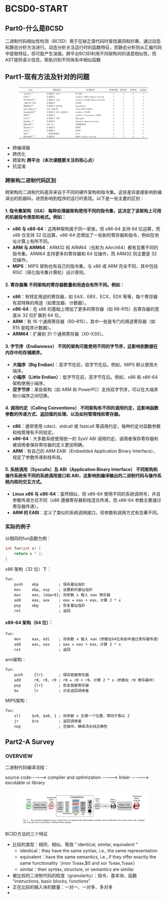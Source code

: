 # BCSD0-START

## Part0-什么是BCSD

二进制代码相似性检测（BCSD）用于在缺乏源代码时查找漏洞和抄袭，通过动态和静态分析方法进行。动态分析关注运行时的函数特征，而静态分析则从汇编代码中提取特征，但可能产生误报。跨平台BCSD利用不同架构间的语意相似性，而AST提供语义信息，帮助识别不同体系中相似函数



## Part1-现有方法及针对的问题

<figure><img src="../.gitbook/assets/方法综述.jpg" alt=""><figcaption></figcaption></figure>

* 跨编译器
* 跨优化
* 跨架构 **跨平台（本次课题要关注的核心点）**
* 抗混淆



### 跨架构二进制代码区别

跨架构的二进制代码差异来自于不同的硬件架构和指令集。这些差异直接影响到编译出的机器码，进而影响到程序的运行时表现。以下是一些主要的区别：

#### 1. **指令集架构（ISA）** 每种处理器架构使用不同的指令集，这决定了该架构上可用的机器指令类型和格式。例如：

* **x86 与 x86-64**：这两种架构属于同一家族，但 x86-64 支持 64 位运算，而 x86 仅支持 32 位运算。x86-64 还增加了一些新的寄存器和指令，例如在地址计算上有所不同。
* **ARM 与 ARM64**：ARM32 和 ARM64（也称为 AArch64）都有显著不同的指令集。ARM64 支持更多的寄存器和 64 位操作，而 ARM32 则主要是 32 位操作。
* **MIPS**：MIPS 架构也有自己的指令集，与 x86 或 ARM 完全不同，其中包括 RISC（简化指令集计算机）设计原则。

#### 2. **寄存器集** 不同架构的寄存器数量和用途会有所不同。例如：

* **x86**：有特定用途的寄存器，如 EAX、EBX、ECX、EDX 等等，每个寄存器有其特殊的用途（如累加器、计数器）。
* **x86-64**：在 x86 的基础上增加了更多的寄存器（如 R8-R15）且寄存器的宽度从 32 位扩展到 64 位。
* **ARM**：有 16 个通用寄存器（R0–R15），其中一些是专门的用途寄存器（如 R15 是程序计数器）。
* **ARM64**：扩展到 31 个通用寄存器（X0–X30）。

#### 3. **字节序（Endianness）** 不同的架构可能使用不同的字节序，这影响到数据在内存中的存储顺序。

* **大端序（Big Endian）**：高字节在前，低字节在后。例如，MIPS 默认使用大端序。
* **小端序（Little Endian）**：低字节在前，高字节在后。例如，x86 和 x86-64 架构使用小端序。
* **双字节序**：某些架构（如 ARM 和 PowerPC）支持双字节序，可以在大端序和小端序之间切换。

#### 4. **调用约定（Calling Conventions）** 不同架构有不同的调用约定，这影响函数参数的传递方式、返回值的处理、以及如何管理栈和寄存器。

* **x86**：通常使用 cdecl、stdcall 或 fastcall 等调用约定，每种约定对函数参数和栈管理有不同规定。
* **x86-64**：大多数系统使用统一的 SysV ABI 调用约定，调用者保存寄存器和被调用者保存寄存器的定义更加明确。
* **ARM**：有自己的 ARM EABI（Embedded Application Binary Interface），规定了参数传递和栈布局。

#### 5. **系统调用（Syscalls）及 ABI（Application Binary Interface）** 不同架构和操作系统有不同的系统调用接口和 ABI，这影响到编译输出的二进制代码与操作系统内核的交互方式。

* **Linux x86 与 x86-64**：虽然相似，但 x86-64 使用不同的系统调用号，并且参数传递方式不同（x86 遵循寄存器和栈混合传递，而 x86-64 参数主要通过寄存器传递）。
* **ARM 的 EABI**：定义了类似的系统调用接口，但参数和调用方式有显著不同。



### 实际的例子

以相同的fun函数为例：

```c
int fun(int x) {
    return x * 2;
}
```

x86 架构（32 位）下：

```armasm
fun:
    push    ebp         ; 保存基址指针
    mov     ebp, esp    ; 设置新的基址指针
    mov     eax, [ebp+8]; 将参数 x 载入 eax 寄存器
    add     eax, eax    ; eax = eax + eax，计算 2 * x
    pop     ebp         ; 恢复基址指针
    ret                 ; 返回
```

#### x86-64 架构（64 位）：

```armasm
fun:
    mov     eax, edi    ; 将参数 x 载入 eax（参数在64位系统中通过寄存器传递）
    add     eax, eax    ; eax = eax + eax，计算 2 * x
    ret                 ; 返回
```

arm架构：

```armasm
fun:
    push     {lr}       ; 保存链接寄存器
    add      r0, r0, r0 ; r0 = r0 + r0，计算 2 * x（参数在 r0 寄存器中）
    pop      {lr}       ; 恢复链接寄存器
    bx       lr         ; 分支返回调用者
```

MIPS架构：

```
fun:
    sll     $v0, $a0, 1 ; 将参数 x 左移一个位置，等同于乘以 2
    jr      $ra         ; 返回调用者
    nop                 ; 空操作，确保流水线正确性
```



## Part2-A Survey



### OVERVIEW

二进制代码编译流程：

source code-----> compiler and optimization -----> linker ------> excutable or library

<figure><img src="../.gitbook/assets/image (83).png" alt=""><figcaption></figcaption></figure>

BCSD方法的三个特征

* 比较的类型：相同、相似、等效 “ identical, similar, equivalent ”
  * identical：they have the same syntax, i.e., the same representation
  * equivalent：have the same semantics, i.e., if they offer exactly the same functionality（mov %eax,$0 and xor %eax,%eax）
  * similar：their syntax, structure, or semantics are similar
* 被比较的二进制代码的粒度（granularity）：指令、基本块、函数  “instructions, basic blocks, functions”
* 正在比较的输入块的数量：一对一、一对多、多对多
*
